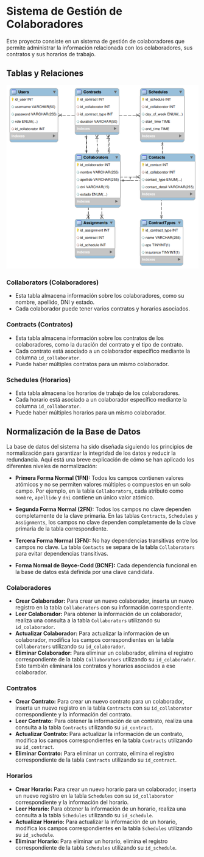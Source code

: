 # Sistema de Gestión de Colaboradores

Este proyecto consiste en un sistema de gestión de colaboradores que permite administrar la información relacionada con los colaboradores, sus contratos y sus horarios de trabajo.

## Tablas y Relaciones

![Diagrama EER](EER-diagram.png)


### Collaborators (Colaboradores)

- Esta tabla almacena información sobre los colaboradores, como su nombre, apellido, DNI y estado.
- Cada colaborador puede tener varios contratos y horarios asociados.

### Contracts (Contratos)

- Esta tabla almacena información sobre los contratos de los colaboradores, como la duración del contrato y el tipo de contrato.
- Cada contrato está asociado a un colaborador específico mediante la columna `id_collaborator`.
- Puede haber múltiples contratos para un mismo colaborador.

### Schedules (Horarios)

- Esta tabla almacena los horarios de trabajo de los colaboradores.
- Cada horario está asociado a un colaborador específico mediante la columna `id_collaborator`.
- Puede haber múltiples horarios para un mismo colaborador.

## Normalización de la Base de Datos

La base de datos del sistema ha sido diseñada siguiendo los principios de normalización para garantizar la integridad de los datos y reducir la redundancia. Aquí está una breve explicación de cómo se han aplicado los diferentes niveles de normalización:

- **Primera Forma Normal (1FN):** Todos los campos contienen valores atómicos y no se permiten valores múltiples o compuestos en un solo campo. Por ejemplo, en la tabla `Collaborators`, cada atributo como `nombre`, `apellido` y `dni` contiene un único valor atómico.

- **Segunda Forma Normal (2FN):** Todos los campos no clave dependen completamente de la clave primaria. En las tablas `Contracts`, `Schedules` y `Assignments`, los campos no clave dependen completamente de la clave primaria de la tabla correspondiente.

- **Tercera Forma Normal (3FN):** No hay dependencias transitivas entre los campos no clave. La tabla `Contacts` se separa de la tabla `Collaborators` para evitar dependencias transitivas.

- **Forma Normal de Boyce-Codd (BCNF):** Cada dependencia funcional en la base de datos está definida por una clave candidata.


### Colaboradores

- **Crear Colaborador:** Para crear un nuevo colaborador, inserta un nuevo registro en la tabla `Collaborators` con su información correspondiente.
- **Leer Colaborador:** Para obtener la información de un colaborador, realiza una consulta a la tabla `Collaborators` utilizando su `id_colaborador`.
- **Actualizar Colaborador:** Para actualizar la información de un colaborador, modifica los campos correspondientes en la tabla `Collaborators` utilizando su `id_colaborador`.
- **Eliminar Colaborador:** Para eliminar un colaborador, elimina el registro correspondiente de la tabla `Collaborators` utilizando su `id_colaborador`. Esto también eliminará los contratos y horarios asociados a ese colaborador.

### Contratos

- **Crear Contrato:** Para crear un nuevo contrato para un colaborador, inserta un nuevo registro en la tabla `Contracts` con su `id_collaborator` correspondiente y la información del contrato.
- **Leer Contrato:** Para obtener la información de un contrato, realiza una consulta a la tabla `Contracts` utilizando su `id_contract`.
- **Actualizar Contrato:** Para actualizar la información de un contrato, modifica los campos correspondientes en la tabla `Contracts` utilizando su `id_contract`.
- **Eliminar Contrato:** Para eliminar un contrato, elimina el registro correspondiente de la tabla `Contracts` utilizando su `id_contract`.

### Horarios

- **Crear Horario:** Para crear un nuevo horario para un colaborador, inserta un nuevo registro en la tabla `Schedules` con su `id_collaborator` correspondiente y la información del horario.
- **Leer Horario:** Para obtener la información de un horario, realiza una consulta a la tabla `Schedules` utilizando su `id_schedule`.
- **Actualizar Horario:** Para actualizar la información de un horario, modifica los campos correspondientes en la tabla `Schedules` utilizando su `id_schedule`.
- **Eliminar Horario:** Para eliminar un horario, elimina el registro correspondiente de la tabla `Schedules` utilizando su `id_schedule`.
